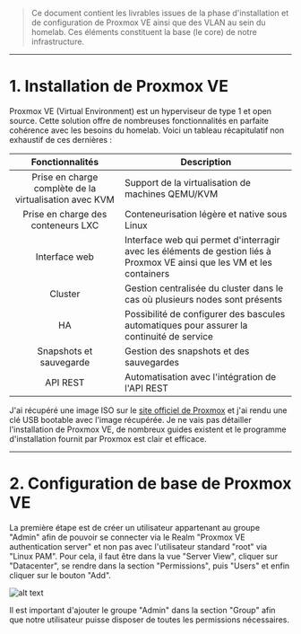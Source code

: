 > Ce document contient les livrables issues de la phase d'installation et de configuration de Proxmox VE ainsi que des VLAN au sein du homelab. Ces éléments constituent la base (le core) de notre infrastructure.

---

# 1. Installation de Proxmox VE

Proxmox VE (Virtual Environment) est un hyperviseur de type 1 et open source. Cette solution offre de nombreuses fonctionnalités en parfaite cohérence avec les besoins du homelab. Voici un tableau récapitulatif non exhaustif de ces dernières :

| Fonctionnalités      | Description      |
|:-:    |---    |
| Prise en charge complète de la virtualisation avec KVM     | Support de la virtualisation de machines QEMU/KVM     |
| Prise en charge des conteneurs LXC     | Conteneurisation légère et native sous Linux    |
| Interface web     | Interface web qui permet d'interragir avec les éléments de gestion liés à Proxmox VE ainsi que les VM et les containers     |
| Cluster     | Gestion centralisée du cluster dans le cas où plusieurs nodes sont présents    |
| HA     | Possibilité de configurer des bascules automatiques pour assurer la continuité de service     |
| Snapshots et sauvegarde     | Gestion des snapshots et des sauvegardes    |
| API REST    | Automatisation avec l'intégration de l'API REST    |

J'ai récupéré une image ISO sur le [site officiel de Proxmox](https://www.proxmox.com/en/) et j'ai rendu une clé USB bootable avec l'image récupérée. Je ne vais pas détailler l'installation de Proxmox VE, de nombreux guides existent et le programme d'installation fournit par Proxmox est clair et efficace.

---

# 2. Configuration de base de Proxmox VE

La première étape est de créer un utilisateur appartenant au groupe "Admin" afin de pouvoir se connecter via le Realm "Proxmox VE authentication server" et non pas avec l'utilisateur standard "root" via "Linux PAM". Pour cela, il faut être dans la vue "Server View", cliquer sur "Datacenter", se rendre dans la section "Permissions", puis "Users" et enfin cliquer sur le bouton "Add".

![alt text](creation_utilisateur_admin.png)

Il est important d'ajouter le groupe "Admin" dans la section "Group" afin que notre utilisateur puisse disposer de toutes les permissions nécessaires.